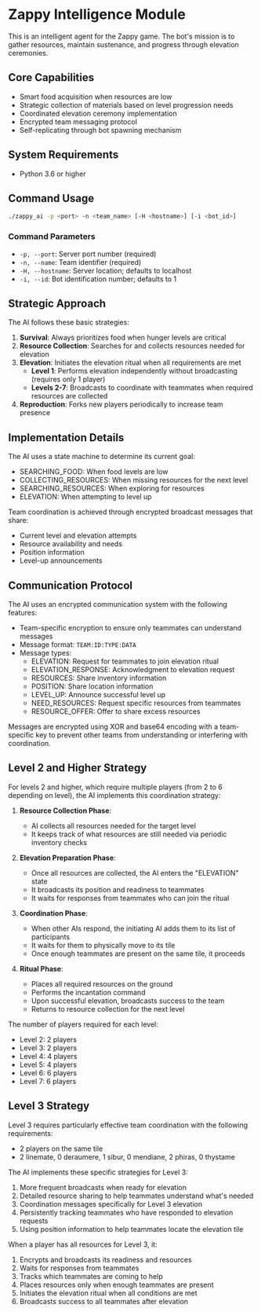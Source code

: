 # Zappy Intelligence Module

This is an intelligent agent for the Zappy game. The bot's mission is to gather resources, maintain sustenance, and progress through elevation ceremonies.

## Core Capabilities

- Smart food acquisition when resources are low
- Strategic collection of materials based on level progression needs
- Coordinated elevation ceremony implementation
- Encrypted team messaging protocol
- Self-replicating through bot spawning mechanism

## System Requirements

- Python 3.6 or higher

## Command Usage

```bash
./zappy_ai -p <port> -n <team_name> [-H <hostname>] [-i <bot_id>]
```

### Command Parameters

- `-p, --port`: Server port number (required)
- `-n, --name`: Team identifier (required)
- `-H, --hostname`: Server location; defaults to localhost
- `-i, --id`: Bot identification number; defaults to 1

## Strategic Approach

The AI follows these basic strategies:

1. **Survival**: Always prioritizes food when hunger levels are critical
2. **Resource Collection**: Searches for and collects resources needed for elevation
3. **Elevation**: Initiates the elevation ritual when all requirements are met
   - **Level 1**: Performs elevation independently without broadcasting (requires only 1 player)
   - **Levels 2-7**: Broadcasts to coordinate with teammates when required resources are collected
4. **Reproduction**: Forks new players periodically to increase team presence

## Implementation Details

The AI uses a state machine to determine its current goal:
- SEARCHING_FOOD: When food levels are low
- COLLECTING_RESOURCES: When missing resources for the next level
- SEARCHING_RESOURCES: When exploring for resources
- ELEVATION: When attempting to level up

Team coordination is achieved through encrypted broadcast messages that share:
- Current level and elevation attempts
- Resource availability and needs
- Position information
- Level-up announcements

## Communication Protocol

The AI uses an encrypted communication system with the following features:
- Team-specific encryption to ensure only teammates can understand messages
- Message format: `TEAM:ID:TYPE:DATA`
- Message types:
  - ELEVATION: Request for teammates to join elevation ritual
  - ELEVATION_RESPONSE: Acknowledgment to elevation request
  - RESOURCES: Share inventory information
  - POSITION: Share location information
  - LEVEL_UP: Announce successful level up
  - NEED_RESOURCES: Request specific resources from teammates
  - RESOURCE_OFFER: Offer to share excess resources

Messages are encrypted using XOR and base64 encoding with a team-specific key to prevent
other teams from understanding or interfering with coordination.

## Level 2 and Higher Strategy

For levels 2 and higher, which require multiple players (from 2 to 6 depending on level), the AI implements this coordination strategy:

1. **Resource Collection Phase**:
   - AI collects all resources needed for the target level
   - It keeps track of what resources are still needed via periodic inventory checks

2. **Elevation Preparation Phase**:
   - Once all resources are collected, the AI enters the "ELEVATION" state
   - It broadcasts its position and readiness to teammates
   - It waits for responses from teammates who can join the ritual

3. **Coordination Phase**:
   - When other AIs respond, the initiating AI adds them to its list of participants
   - It waits for them to physically move to its tile
   - Once enough teammates are present on the same tile, it proceeds

4. **Ritual Phase**:
   - Places all required resources on the ground
   - Performs the incantation command
   - Upon successful elevation, broadcasts success to the team
   - Returns to resource collection for the next level

The number of players required for each level:
- Level 2: 2 players
- Level 3: 2 players
- Level 4: 4 players
- Level 5: 4 players
- Level 6: 6 players
- Level 7: 6 players

## Level 3 Strategy

Level 3 requires particularly effective team coordination with the following requirements:
- 2 players on the same tile
- 2 linemate, 0 deraumere, 1 sibur, 0 mendiane, 2 phiras, 0 thystame

The AI implements these specific strategies for Level 3:
1. More frequent broadcasts when ready for elevation
2. Detailed resource sharing to help teammates understand what's needed
3. Coordination messages specifically for Level 3 elevation
4. Persistently tracking teammates who have responded to elevation requests
5. Using position information to help teammates locate the elevation tile

When a player has all resources for Level 3, it:
1. Encrypts and broadcasts its readiness and resources
2. Waits for responses from teammates
3. Tracks which teammates are coming to help
4. Places resources only when enough teammates are present
5. Initiates the elevation ritual when all conditions are met
6. Broadcasts success to all teammates after elevation
